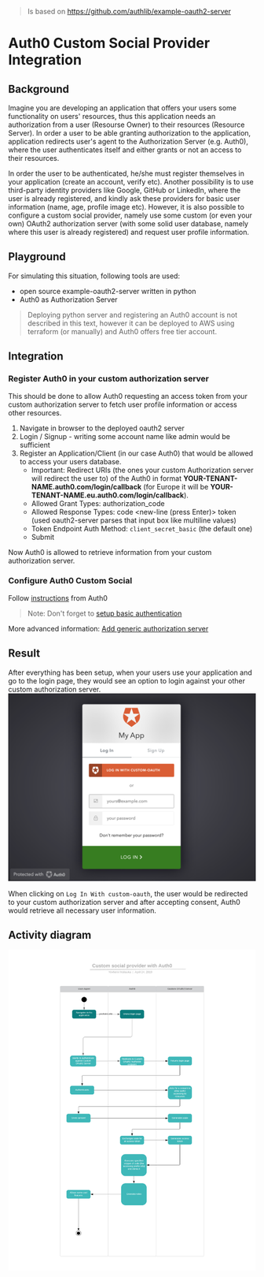 > Is based on https://github.com/authlib/example-oauth2-server

# Auth0 Custom Social Provider Integration

## Background
Imagine you are developing an application that offers your users some functionality on users' resources, thus this application needs an authorization from a user (Resourse Owner) to their resources (Resource Server). In order a user to be able granting authorization to the application, application redirects user's agent to the Authorization Server (e.g. Auth0), where the user authenticates itself and either grants or not an access to their resources.

In order the user to be authenticated, he/she must register themselves in your application (create an account, verify etc). Another possibility is to use third-party identity providers like Google, GitHub or LinkedIn, where the user is already registered, and kindly ask these providers for basic user information (name, age, profile image etc). However, it is also possible to configure a custom social provider, namely use some custom (or even your own) OAuth2 authorization server (with some solid user database, namely where this user is already registered) and request user profile information.

## Playground
For simulating this situation, following tools are used:
* open source example-oauth2-server written in python
* Auth0 as Authorization Server

> Deploying python server and registering an Auth0 account is not described in this text, however it can be deployed to AWS using terraform (or manually) and Auth0 offers free tier account.

## Integration

### Register Auth0 in your custom authorization server
This should be done to allow Auth0 requesting an access token from your custom authorization server to fetch user profile information or access other resources.

1. Navigate in browser to the deployed oauth2 server
2. Login / Signup - writing some account name like admin would be sufficient
3. Register an Application/Client (in our case Auth0) that would be allowed to access your users database.
    * Important: Redirect URIs (the ones your custom Authorization server will redirect the user to) of the Auth0 in format **YOUR-TENANT-NAME.auth0.com/login/callback** (for Europe it will be **YOUR-TENANT-NAME.eu.auth0.com/login/callback**).
    * Allowed Grant Types: authorization_code
    * Allowed Response Types: code <new-line (press Enter)> token (used oauth2-server parses that input box like multiline values)
    * Token Endpoint Auth Method: `client_secret_basic` (the default one)
    * Submit
  
Now Auth0 is allowed to retrieve information from your custom authorization server.

### Configure Auth0 Custom Social 

Follow [instructions](https://auth0.com/docs/extensions/custom-social-extensions) from Auth0
> Note: Don't forget to [setup basic authentication](https://auth0.com/docs/extensions/custom-social-extensions#optional-set-up-basic-authentication)

More advanced information: [Add generic authorization server](https://auth0.com/docs/connections/social/oauth2)


## Result
After everything has been setup, when your users use your application and go to the login page, they would see an option to login against your other custom authorization server.
![auth](/custom-auth.png)

When clicking on `Log In With custom-oauth`, the user would be redirected to your custom authorization server and after accepting consent, Auth0 would retrieve all necessary user information.

## Activity diagram
![activity](/activity.png)
